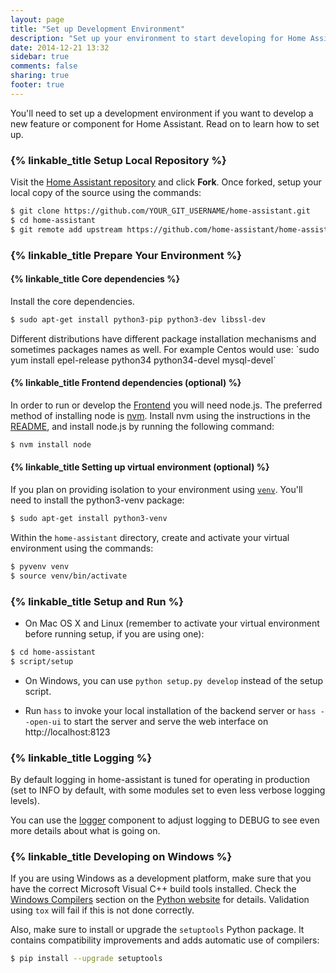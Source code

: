 ```yaml
---
layout: page
title: "Set up Development Environment"
description: "Set up your environment to start developing for Home Assistant."
date: 2014-12-21 13:32
sidebar: true
comments: false
sharing: true
footer: true
---
```


You'll need to set up a development environment if you want to develop a new feature or component for Home Assistant. Read on to learn how to set up.

### {% linkable_title Setup Local Repository %}

Visit the [Home Assistant repository](https://github.com/home-assistant/home-assistant) and click **Fork**.
Once forked, setup your local copy of the source using the commands:
```bash
$ git clone https://github.com/YOUR_GIT_USERNAME/home-assistant.git
$ cd home-assistant
$ git remote add upstream https://github.com/home-assistant/home-assistant.git
```

### {% linkable_title Prepare Your Environment %}

#### {% linkable_title Core dependencies %} 

Install the core dependencies.
```bash
$ sudo apt-get install python3-pip python3-dev libssl-dev
```
<p class='note'>
Different distributions have different package installation mechanisms and sometimes packages names as well. For example Centos would use: `sudo yum install epel-release python34 python34-devel mysql-devel`
</p>

#### {% linkable_title Frontend dependencies (optional) %} 

In order to run or develop the [Frontend](https://home-assistant.io/developers/frontend/) you will need node.js. The preferred method of installing node is [nvm](https://github.com/creationix/nvm). Install nvm using the instructions in the [README](https://github.com/creationix/nvm#install-script), and install node.js by running the following command:
```bash
$ nvm install node
```

#### {% linkable_title Setting up virtual environment (optional) %} 

If you plan on providing isolation to your environment using [`venv`](https://docs.python.org/3.4/library/venv.html). You'll need to install the python3-venv package:
```bash
$ sudo apt-get install python3-venv
```
Within the `home-assistant` directory, create and activate your virtual environment using the commands:
```bash
$ pyvenv venv
$ source venv/bin/activate
```

### {% linkable_title Setup and Run %}

* On Mac OS X and Linux (remember to activate your virtual environment before running setup, if you are using one):
```bash
$ cd home-assistant
$ script/setup
```

* On Windows, you can use `python setup.py develop` instead of the setup script.

* Run `hass` to invoke your local installation of the backend server or `hass --open-ui` to start the server and serve the web interface on http://localhost:8123

### {% linkable_title Logging %}

By default logging in home-assistant is tuned for operating in
production (set to INFO by default, with some modules set to even less
verbose logging levels).

You can use the [logger](/components/logger/) component to adjust
logging to DEBUG to see even more details about what is going on.

### {% linkable_title Developing on Windows %}

If you are using Windows as a development platform, make sure that you have the correct Microsoft Visual C++ build tools installed. Check the [Windows Compilers](https://wiki.python.org/moin/WindowsCompilers) section on the [Python website](https://www.python.org/) for details. Validation using `tox` will fail if this is not done correctly.

Also, make sure to install or upgrade the `setuptools` Python package. It contains compatibility improvements and adds automatic use of compilers:

```bash
$ pip install --upgrade setuptools
```
